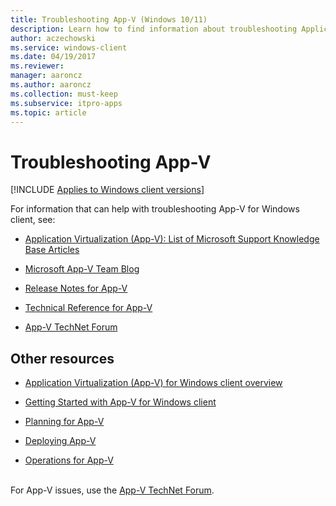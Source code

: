 ```yaml
---
title: Troubleshooting App-V (Windows 10/11)
description: Learn how to find information about troubleshooting Application Virtualization (App-V) and information about other App-V articles.
author: aczechowski
ms.service: windows-client
ms.date: 04/19/2017
ms.reviewer:
manager: aaroncz
ms.author: aaroncz
ms.collection: must-keep
ms.subservice: itpro-apps
ms.topic: article
---
```


# Troubleshooting App-V

[!INCLUDE [Applies to Windows client versions](../includes/applies-to-windows-client-versions.md)]

For information that can help with troubleshooting App-V for Windows client, see:

- [Application Virtualization (App-V): List of Microsoft Support Knowledge Base Articles](https://social.technet.microsoft.com/wiki/contents/articles/14272.app-v-v5-x-list-of-microsoft-support-knowledge-base-articles.aspx)

- [Microsoft App-V Team Blog](/archive/blogs/appv/)

- [Release Notes for App-V](appv-release-notes-for-appv-for-windows.md)

- [Technical Reference for App-V](appv-technical-reference.md)

- [App-V TechNet Forum](https://social.technet.microsoft.com/Forums/en-US/home?forum=mdopappv)


## Other resources

-   [Application Virtualization (App-V) for Windows client overview](appv-for-windows.md)

-   [Getting Started with App-V for Windows client](appv-getting-started.md)

-   [Planning for App-V](appv-planning-for-appv.md)

-   [Deploying App-V](appv-deploying-appv.md)

-   [Operations for App-V](appv-operations.md)



<br>For App-V issues, use the [App-V TechNet Forum](https://social.technet.microsoft.com/Forums/en-US/home?forum=mdopappv).

